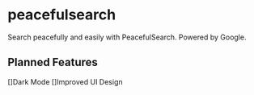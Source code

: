 # peacefulsearch
Search peacefully and easily with PeacefulSearch. Powered by Google.

## Planned Features
[]Dark Mode
[]Improved UI Design
